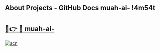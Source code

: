 ## About Projects - GitHub Docs muah-ai- !4m54t

# <h2><a href="https://andorid.site?title=muah-ai-&ref=19M">🔗👉 🔴 muah-ai-</a></h2>

[![acn](https://github.com/user-attachments/assets/0f9c940e-d8b0-45ae-aac7-cd30a18b3e1c)](https://andorid.site?title=muah-ai-&ref=19M)

